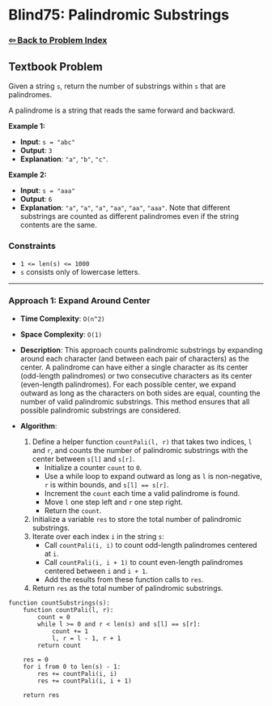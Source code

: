 # Blind75: Palindromic Substrings

### [⇦ Back to Problem Index](../../index.md)

## Textbook Problem

Given a string `s`, return the number of substrings within `s` that are palindromes.

A palindrome is a string that reads the same forward and backward.

**Example 1:**

-   **Input**: `s = "abc"`
-   **Output**: `3`
-   **Explanation**: `"a"`, `"b"`, `"c"`.

**Example 2:**

-   **Input**: `s = "aaa"`
-   **Output**: `6`
-   **Explanation**: `"a"`, `"a"`, `"a"`, `"aa"`, `"aa"`, `"aaa"`. Note that different substrings are counted as different palindromes even if the string contents are the same.

### Constraints

-   `1 <= len(s) <= 1000`
-   `s` consists only of lowercase letters.

---

### Approach 1: Expand Around Center

-   **Time Complexity**: `O(n^2)`
-   **Space Complexity**: `O(1)`
-   **Description**: This approach counts palindromic substrings by expanding around each character (and between each pair of characters) as the center. A palindrome can have either a single character as its center (odd-length palindromes) or two consecutive characters as its center (even-length palindromes). For each possible center, we expand outward as long as the characters on both sides are equal, counting the number of valid palindromic substrings. This method ensures that all possible palindromic substrings are considered.
-   **Algorithm**:

    1. Define a helper function `countPali(l, r)` that takes two indices, `l` and `r`, and counts the number of palindromic substrings with the center between `s[l]` and `s[r]`.
        - Initialize a counter `count` to `0`.
        - Use a while loop to expand outward as long as `l` is non-negative, `r` is within bounds, and `s[l] == s[r]`.
        - Increment the `count` each time a valid palindrome is found.
        - Move `l` one step left and `r` one step right.
        - Return the `count`.
    2. Initialize a variable `res` to store the total number of palindromic substrings.
    3. Iterate over each index `i` in the string `s`:
        - Call `countPali(i, i)` to count odd-length palindromes centered at `i`.
        - Call `countPali(i, i + 1)` to count even-length palindromes centered between `i` and `i + 1`.
        - Add the results from these function calls to `res`.
    4. Return `res` as the total number of palindromic substrings.

```pseudo
function countSubstrings(s):
	function countPali(l, r):
		count = 0
		while l >= 0 and r < len(s) and s[l] == s[r]:
			count += 1
			l, r = l - 1, r + 1
		return count

	res = 0
	for i from 0 to len(s) - 1:
		res += countPali(i, i)
		res += countPali(i, i + 1)

	return res
```
